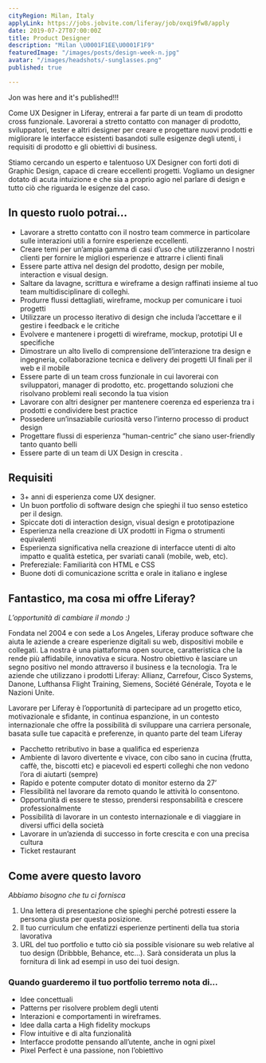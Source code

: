 ```yaml
---
cityRegion: Milan, Italy
applyLink: https://jobs.jobvite.com/liferay/job/oxqi9fw8/apply
date: 2019-07-27T07:00:00Z
title: Product Designer
description: "Milan \U0001F1EE\U0001F1F9"
featuredImage: "/images/posts/design-week-n.jpg"
avatar: "/images/headshots/-sunglasses.png"
published: true

---
```

Jon was here and it's published!!!

Come UX Designer in Liferay, entrerai a far parte di un team di prodotto cross funzionale. Lavorerai a stretto contatto con manager di prodotto, sviluppatori, tester e altri designer per creare e progettare nuovi prodotti e migliorare le interfacce esistenti basandoti sulle esigenze degli utenti, i requisiti di prodotto e gli obiettivi di business.

Stiamo cercando un esperto e talentuoso UX Designer con forti doti di Graphic Design, capace di creare eccellenti progetti. Vogliamo un designer dotato di acuta intuizione e che sia a proprio agio nel parlare di design e tutto ciò che riguarda le esigenze del caso.

## In questo ruolo potrai…

* Lavorare a stretto contatto con il nostro team commerce in particolare sulle interazioni utili a fornire esperienze eccellenti.
* Creare temi per un’ampia gamma di casi d’uso che utilizzeranno I nostri clienti per fornire le migliori esperienze e attrarre i clienti finali
* Essere parte attiva nel design del prodotto, design per mobile, interaction e visual design.
* Saltare da lavagne, scrittura e wireframe a design raffinati insieme al tuo team multidisciplinare di colleghi.
* Produrre flussi dettagliati, wireframe, mockup per comunicare i tuoi progetti
* Utilizzare un processo iterativo di design che includa l’accettare e il gestire i feedback e le critiche
* Evolvere e mantenere i progetti di wireframe, mockup, prototipi UI e specifiche
* Dimostrare un alto livello di comprensione dell’interazione tra design e ingegneria, collaborazione tecnica e delivery dei progetti UI finali per il web e il mobile
* Essere parte di un team cross funzionale in cui lavorerai con sviluppatori, manager di prodotto, etc. progettando soluzioni che risolvano problemi reali secondo la tua vision
* Lavorare con altri designer per mantenere coerenza ed esperienza tra i prodotti e condividere best practice
* Possedere un’insaziabile curiosità verso l’interno processo di product design
* Progettare flussi di esperienza “human-centric” che siano user-friendly tanto quanto belli
* Essere parte di un team di UX Design in crescita .

## Requisiti

* 3+ anni di esperienza come UX designer.
* Un buon portfolio di software design che spieghi il tuo senso estetico per il design.
* Spiccate doti di interaction design, visual design e prototipazione
* Esperienza nella creazione di UX prodotti in Figma o strumenti equivalenti
* Esperienza significativa nella creazione di interfacce utenti di alto impatto e qualità estetica, per svariati canali (mobile, web, etc).
* Prefereziale: Familiarità con HTML e CSS
* Buone doti di comunicazione scritta e orale in italiano e inglese

## Fantastico, ma cosa mi offre Liferay?

_L’opportunità di cambiare il mondo :)_

Fondata nel 2004 e con sede a Los Angeles, Liferay produce software che aiuta le aziende a creare esperienze digitali su web, dispositivi mobile e collegati. La nostra è una piattaforma open source, caratteristica che la rende più affidabile, innovativa e sicura. Nostro obiettivo è lasciare un segno positivo nel mondo attraverso il business e la tecnologia. Tra le aziende che utilizzano i prodotti Liferay: Allianz, Carrefour, Cisco Systems, Danone, Lufthansa Flight Training, Siemens, Société Générale, Toyota e le Nazioni Unite.

Lavorare per Liferay è l’opportunità di partecipare ad un progetto etico, motivazionale e sfidante, in continua espanzione, in un contesto internazionale che offre la possibilità di sviluppare una carriera personale, basata sulle tue capacità e preferenze, in quanto parte del team Liferay

* Pacchetto retributivo in base a qualifica ed esperienza
* Ambiente di lavoro divertente e vivace, con cibo sano in cucina (frutta, caffè, the, biscotti etc) e piacevoli ed esperti colleghi che non vedono l’ora di aiutarti (sempre)
* Rapido e potente computer dotato di monitor esterno da 27’
* Flessibilità nel lavorare da remoto quando le attività lo consentono.
* Opportunità di essere te stesso, prendersi responsabilità e crescere professionalmente
* Possibilità di lavorare in un contesto internazionale e di viaggiare in diversi uffici della società
* Lavorare in un’azienda di successo in forte crescita e con una precisa cultura
* Ticket restaurant

## Come avere questo lavoro

_Abbiamo bisogno che tu ci fornisca_

1. Una lettera di presentazione che spieghi perché potresti essere la persona giusta per questa posizione.
2. Il tuo curriculum che enfatizzi esperienze pertinenti della tua storia lavorativa
3. URL del tuo portfolio e tutto ciò sia possible visionare su web relative al tuo design (Dribbble, Behance, etc…). Sarà considerata un plus la fornitura di link ad esempi in uso dei tuoi design.

### Quando guarderemo il tuo portfolio terremo nota di…

* Idee concettuali
* Patterns per risolvere problem degli utenti
* Interazioni e comportamenti in wireframes.
* Idee dalla carta a High fidelity mockups
* Flow intuitive e di alta funzionalità
* Interfacce prodotte pensando all’utente, anche in ogni pixel
* Pixel Perfect è una passione, non l’obiettivo